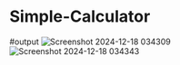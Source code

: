 # Simple-Calculator

#output
![Screenshot 2024-12-18 034309](https://github.com/user-attachments/assets/c7c1eef4-6c4e-445c-9563-fd10b1734080)
![Screenshot 2024-12-18 034343](https://github.com/user-attachments/assets/f7faffab-9c4c-48e9-8c46-5b474a306ed0)
